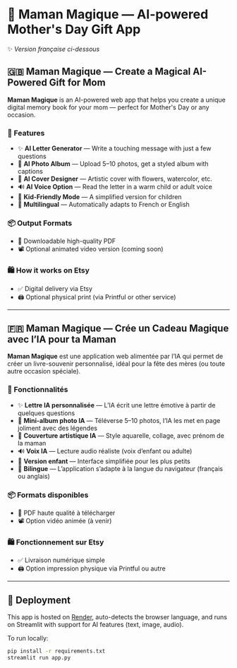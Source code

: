 # 💖 Maman Magique — AI-powered Mother's Day Gift App

✨ _Version française ci-dessous_

## 🇬🇧 Maman Magique — Create a Magical AI-Powered Gift for Mom

**Maman Magique** is an AI-powered web app that helps you create a unique digital memory book for your mom — perfect for Mother's Day or any occasion.

### 🎁 Features
- ✨ **AI Letter Generator** — Write a touching message with just a few questions
- 📸 **AI Photo Album** — Upload 5–10 photos, get a styled album with captions
- 🎨 **AI Cover Designer** — Artistic cover with flowers, watercolor, etc.
- 🔊 **AI Voice Option** — Read the letter in a warm child or adult voice
- 🧒 **Kid-Friendly Mode** — A simplified version for children
- 💬 **Multilingual** — Automatically adapts to French or English

### 📦 Output Formats
- 📄 Downloadable high-quality PDF
- 📽️ Optional animated video version (coming soon)

### 🛍️ How it works on Etsy
- ✅ Digital delivery via Etsy
- 🖨️ Optional physical print (via Printful or other service)

---

## 🇫🇷 Maman Magique — Crée un Cadeau Magique avec l’IA pour ta Maman

**Maman Magique** est une application web alimentée par l’IA qui permet de créer un livre-souvenir personnalisé, idéal pour la fête des mères (ou toute autre occasion spéciale).

### 🎁 Fonctionnalités
- ✨ **Lettre IA personnalisée** — L’IA écrit une lettre émotive à partir de quelques questions
- 📸 **Mini-album photo IA** — Téléverse 5–10 photos, l’IA les met en page joliment avec des légendes
- 🎨 **Couverture artistique IA** — Style aquarelle, collage, avec prénom de la maman
- 🔊 **Voix IA** — Lecture audio réaliste (voix d’enfant ou adulte)
- 🧒 **Version enfant** — Interface simplifiée pour les plus petits
- 💬 **Bilingue** — L’application s’adapte à la langue du navigateur (français ou anglais)

### 📦 Formats disponibles
- 📄 PDF haute qualité à télécharger
- 📽️ Option vidéo animée (à venir)

### 🛍️ Fonctionnement sur Etsy
- ✅ Livraison numérique simple
- 🖨️ Option impression physique via Printful ou autre

---

## 🚀 Deployment

This app is hosted on [Render](https://render.com), auto-detects the browser language, and runs on Streamlit with support for AI features (text, image, audio).

To run locally:

```bash
pip install -r requirements.txt
streamlit run app.py


